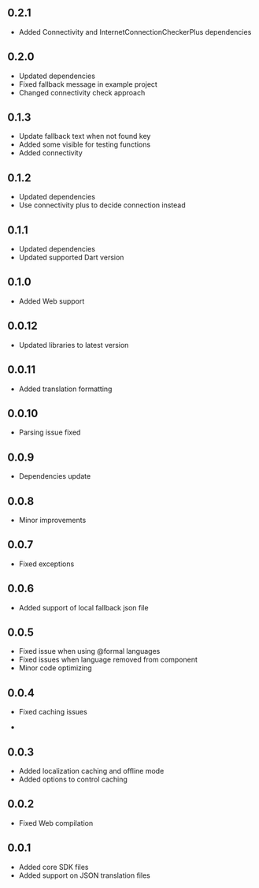 ## 0.2.1

* Added Connectivity and InternetConnectionCheckerPlus dependencies

## 0.2.0

* Updated dependencies
* Fixed fallback message in example project
* Changed connectivity check approach

## 0.1.3

* Update fallback text when not found key 
* Added some visible for testing functions
* Added connectivity

## 0.1.2

* Updated dependencies
* Use connectivity plus to decide connection instead

## 0.1.1

* Updated dependencies
* Updated supported Dart version

## 0.1.0

* Added Web support

## 0.0.12

* Updated libraries to latest version

## 0.0.11

* Added translation formatting

## 0.0.10

* Parsing issue fixed

## 0.0.9

* Dependencies update

## 0.0.8

* Minor improvements

## 0.0.7

* Fixed exceptions

## 0.0.6

* Added support of local fallback json file

## 0.0.5

* Fixed issue when using @formal languages
* Fixed issues when language removed from component
* Minor code optimizing

## 0.0.4

* Fixed caching issues

* 
## 0.0.3

* Added localization caching and offline mode
* Added options to control caching

## 0.0.2

* Fixed Web compilation

## 0.0.1

* Added core SDK files
* Added support on JSON translation files
